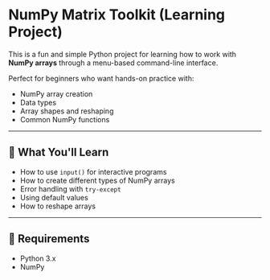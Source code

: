 # NumPy Matrix Toolkit (Learning Project)

This is a fun and simple Python project for learning how to work with **NumPy arrays** through a menu-based command-line interface.

Perfect for beginners who want hands-on practice with:

- NumPy array creation
- Data types
- Array shapes and reshaping
- Common NumPy functions

---

## 🧠 What You'll Learn

- How to use `input()` for interactive programs
- How to create different types of NumPy arrays
- Error handling with `try-except`
- Using default values
- How to reshape arrays

---

## 🔧 Requirements

- Python 3.x
- NumPy